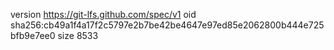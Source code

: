 version https://git-lfs.github.com/spec/v1
oid sha256:cb49a1f4a17f2c5797e2b7be42be4647e97ed85e2062800b444e725bfb9e7ee0
size 8533
